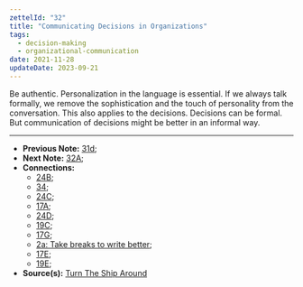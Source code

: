 ```yaml
---
zettelId: "32"
title: "Communicating Decisions in Organizations"
tags:
  - decision-making
  - organizational-communication
date: 2021-11-28
updateDate: 2023-09-21
---
```


Be authentic. Personalization in the language is essential. If we always talk formally, we remove the sophistication and the touch of personality from the conversation. This also applies to the decisions. Decisions can be formal. But communication of decisions might be better in an informal way.

---

- **Previous Note:** [31d](/notes/31d);
- **Next Note:** [32A](/notes/32a/);
- **Connections:**
  - [24B](/notes/24b/);
  - [34](/notes/34/);
  - [24C](/notes/24c/);
  - [17A](/notes/17a/);
  - [24D](/notes/24d/);
  - [19C](/notes/19c/);
  - [17G](/notes/17g/);
  - [2a: Take breaks to write better](/notes/2a/);
  - [17E](/notes/17e/);
  - [19E](/notes/19e/);
- **Source(s):** [Turn The Ship Around](/turn-the-ship-around-summary-book-chapter-notes/)
